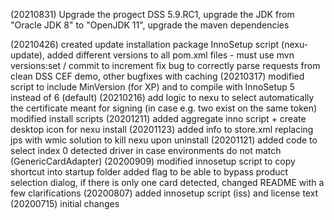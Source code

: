(20210831) Upgrade the progect DSS 5.9.RC1, upgrade the JDK from "Oracle JDK 8" to "OpenJDK 11", upgrade the maven dependencies

(20210426) created update installation package InnoSetup script (nexu-update), 
		   added different versions to all pom.xml files - must use mvn versions:set / commit to increment
		   fix bug to correctly parse requests from clean DSS CEF demo,
           other bugfixes with caching
(20210317) modified script to include MinVersion (for XP) and to compile with InnoSetup 5 instead of 6 (default)
(20210216) add logic to nexu to select automatically the certificate meant for signing (in case e.g. two exist on the same token)
           modified install scripts
(20201211) added aggregate inno script + create desktop icon for nexu install
(20201123) added info to store.xml
           replacing jps with wmic solution to kill nexu upon uninstall
(20201121) added code to select index 0 detected driver in case environments do not match (GenericCardAdapter)
(20200909) modified innosetup script to copy shortcut into startup folder
           added flag to be able to bypass product selection dialog, if there is only one card detected,
           changed README with a few clarifications
(20200807) added innosetup script (iss) and license text
(20200715) initial changes
